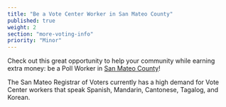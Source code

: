 ```yaml
---
title: "Be a Vote Center Worker in San Mateo County"
published: true
weight: 2
section: "more-voting-info"
priority: "Minor"
---
```


Check out this great opportunity to help your community while earning extra money: be a Poll Worker in [San Mateo County](https://www.smcacre.org/election-officer)!  

The San Mateo Registrar of Voters currently has a high demand for Vote Center workers that speak Spanish, Mandarin, Cantonese, Tagalog, and Korean.
